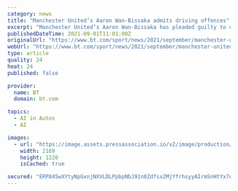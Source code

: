 ```yaml
---
category: news
title: "Manchester United’s Aaron Wan-Bissaka admits driving offences"
excerpt: "Manchester United’s Aaron Wan-Bissaka has pleaded guilty to driving while disqualified, without a licence and without insurance. The 23-year-old right-back stood in the dock at Manchester Magistrates’ Court and spoke only to confirm his name and address and enter his guilty pleas during the brief hearing."
publishedDateTime: 2021-09-01T11:01:00Z
originalUrl: "https://www.bt.com/sport/news/2021/september/manchester-united-s-aaron-wan-bissaka-admits-driving-offences"
webUrl: "https://www.bt.com/sport/news/2021/september/manchester-united-s-aaron-wan-bissaka-admits-driving-offences"
type: article
quality: 24
heat: 24
published: false

provider:
  name: BT
  domain: bt.com

topics:
  - AI in Autos
  - AI

images:
  - url: "https://image.assets.pressassociation.io/v2/image/production/95d44675c2502ff36853e4a59b8646a8Y29udGVudHNlYXJjaGFwaSwxNjMwNTc5OTUx/2.62109750.jpg?rect=0,169,2169,1220&ext=.jpg"
    width: 2169
    height: 1220
    isCached: true

secured: "ERP845wXYtyNpGxnjNXVLDLPpbpNbJ91n8Zdfsx2MjYfrhsyyAIrmSnHtYx7dP7zlL/lspTasOQsGfvEceRF02CiKJZ/k08IAQ2BPwAvZQx56ItO9wFEwVMMtTlthlKoQX5PMqBjmt1WhexJVxbyBE/ZSY+pCP3n5hfL2qG2MWQWSn8/ty7VN7XlEaeRcDBO5BhSwYbFvboHQWzTbBalOBrl/NrIGogki3+G+2eEj6opHzC9z9R7D5wvbUMWwZfnEVHdmffGDcw8gPCnroOD+j442yogRE/mDdgfZbQQx+HwvffDBcm80x+EGF3iuB+73mfxP76Nzx57rs0yMUBrVNj8ebMgqpp91baXwqoeQB8=;YEcrvWgwlB+Qh9i/kRBf4g=="
---
```


